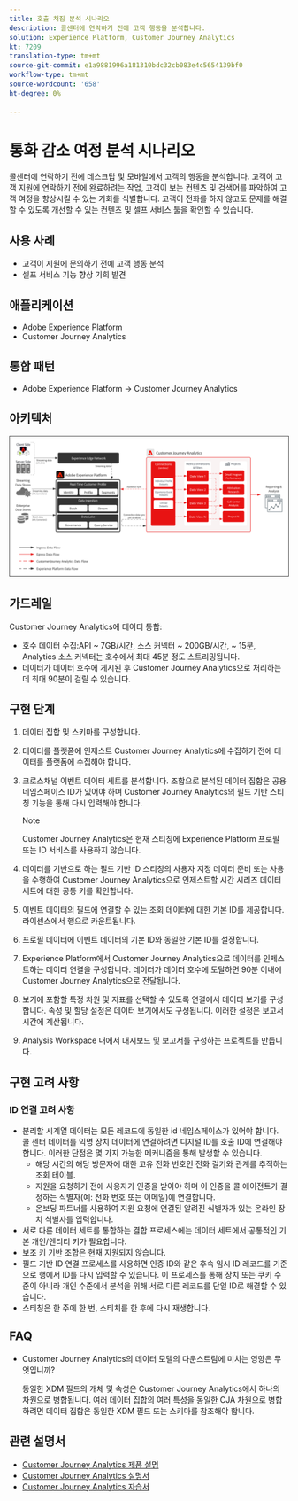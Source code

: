 ```yaml
---
title: 호출 처짐 분석 시나리오
description: 콜센터에 연락하기 전에 고객 행동을 분석합니다.
solution: Experience Platform, Customer Journey Analytics
kt: 7209
translation-type: tm+mt
source-git-commit: e1a9881996a181310bdc32cb083e4c5654139bf0
workflow-type: tm+mt
source-wordcount: '658'
ht-degree: 0%

---
```



# 통화 감소 여정 분석 시나리오

콜센터에 연락하기 전에 데스크탑 및 모바일에서 고객의 행동을 분석합니다. 고객이 고객 지원에 연락하기 전에 완료하려는 작업, 고객이 보는 컨텐츠 및 검색어를 파악하여 고객 여정을 향상시킬 수 있는 기회를 식별합니다. 고객이 전화를 하지 않고도 문제를 해결할 수 있도록 개선할 수 있는 컨텐츠 및 셀프 서비스 툴을 확인할 수 있습니다.

## 사용 사례

* 고객이 지원에 문의하기 전에 고객 행동 분석
* 셀프 서비스 기능 향상 기회 발견

## 애플리케이션

* Adobe Experience Platform
* Customer Journey Analytics

## 통합 패턴

* Adobe Experience Platform → Customer Journey Analytics

## 아키텍처

<img src="assets/CJA.svg" alt="Customer Journey Analytics 청사진을 위한 참조 아키텍처" style="border:1px solid #4a4a4a" />

## 가드레일

Customer Journey Analytics에 데이터 통합:

* 호수 데이터 수집:API ~ 7GB/시간, 소스 커넥터 ~ 200GB/시간, ~ 15분, Analytics 소스 커넥터는 호수에서 최대 45분 정도 스트리밍됩니다.
* 데이터가 데이터 호수에 게시된 후 Customer Journey Analytics으로 처리하는 데 최대 90분이 걸릴 수 있습니다.

## 구현 단계

1. 데이터 집합 및 스키마를 구성합니다.
1. 데이터를 플랫폼에 인제스트
Customer Journey Analytics에 수집하기 전에 데이터를 플랫폼에 수집해야 합니다.
1. 크로스채널 이벤트 데이터 세트를 분석합니다.
조합으로 분석된 데이터 집합은 공용 네임스페이스 ID가 있어야 하며 Customer Journey Analytics의 필드 기반 스티칭 기능을 통해 다시 입력해야 합니다. 

   >[!NOTE]
   >
   >Customer Journey Analytics은 현재 스티칭에 Experience Platform 프로필 또는 ID 서비스를 사용하지 않습니다.

1. 데이터를 기반으로 하는 필드 기반 ID 스티칭의 사용자 지정 데이터 준비 또는 사용을 수행하여 Customer Journey Analytics으로 인제스트할 시간 시리즈 데이터 세트에 대한 공통 키를 확인합니다.
1. 이벤트 데이터의 필드에 연결할 수 있는 조회 데이터에 대한 기본 ID를 제공합니다. 라이센스에서 행으로 카운트됩니다.
1. 프로필 데이터에 이벤트 데이터의 기본 ID와 동일한 기본 ID를 설정합니다.
1. Experience Platform에서 Customer Journey Analytics으로 데이터를 인제스트하는 데이터 연결을 구성합니다. 데이터가 데이터 호수에 도달하면 90분 이내에 Customer Journey Analytics으로 전달됩니다.
1. 보기에 포함할 특정 차원 및 지표를 선택할 수 있도록 연결에서 데이터 보기를 구성합니다. 속성 및 할당 설정은 데이터 보기에서도 구성됩니다. 이러한 설정은 보고서 시간에 계산됩니다.
1. Analysis Workspace 내에서 대시보드 및 보고서를 구성하는 프로젝트를 만듭니다.

## 구현 고려 사항

### ID 연결 고려 사항

* 분리할 시계열 데이터는 모든 레코드에 동일한 id 네임스페이스가 있어야 합니다. 콜 센터 데이터를 익명 장치 데이터에 연결하려면 디지털 ID를 호출 ID에 연결해야 합니다. 이러한 단점은 몇 가지 가능한 메커니즘을 통해 발생할 수 있습니다.
   * 해당 시간의 해당 방문자에 대한 고유 전화 번호인 전화 걸기와 관계를 추적하는 조회 테이블.
   * 지원을 요청하기 전에 사용자가 인증을 받아야 하며 이 인증을 콜 에이전트가 결정하는 식별자(예: 전화 번호 또는 이메일)에 연결합니다.
   * 온보딩 파트너를 사용하여 지원 요청에 연결된 알려진 식별자가 있는 온라인 장치 식별자를 입력합니다.
* 서로 다른 데이터 세트를 통합하는 결합 프로세스에는 데이터 세트에서 공통적인 기본 개인/엔티티 키가 필요합니다.
* 보조 키 기반 조합은 현재 지원되지 않습니다.
* 필드 기반 ID 연결 프로세스를 사용하면 인증 ID와 같은 후속 임시 ID 레코드를 기준으로 행에서 ID를 다시 입력할 수 있습니다. 이 프로세스를 통해 장치 또는 쿠키 수준이 아니라 개인 수준에서 분석을 위해 서로 다른 레코드를 단일 ID로 해결할 수 있습니다.
* 스티칭은 한 주에 한 번, 스티치를 한 후에 다시 재생합니다.

## FAQ

* Customer Journey Analytics의 데이터 모델의 다운스트림에 미치는 영향은 무엇입니까?

   동일한 XDM 필드의 개체 및 속성은 Customer Journey Analytics에서 하나의 차원으로 병합됩니다. 여러 데이터 집합의 여러 특성을 동일한 CJA 차원으로 병합하려면 데이터 집합은 동일한 XDM 필드 또는 스키마를 참조해야 합니다.

## 관련 설명서

* [Customer Journey Analytics 제품 설명](https://helpx.adobe.com/legal/product-descriptions/customer-journey-analytics.html)
* [Customer Journey Analytics 설명서](https://experienceleague.adobe.com/docs/customer-journey-analytics.html)
* [Customer Journey Analytics 자습서](https://experienceleague.adobe.com/docs/customer-journey-analytics-learn/tutorials/overview.html)
